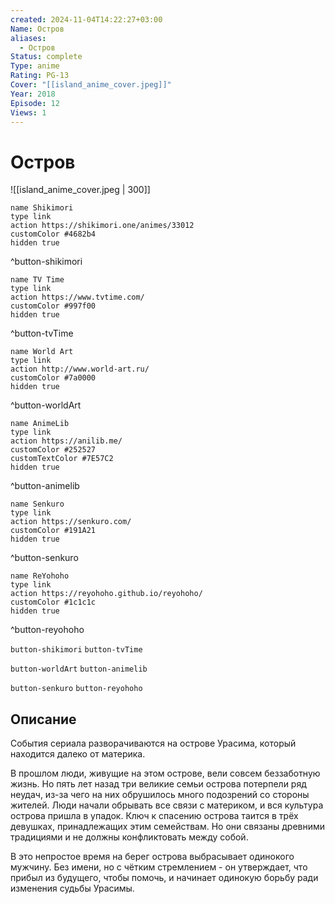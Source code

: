 ```yaml
---
created: 2024-11-04T14:22:27+03:00
Name: Остров
aliases:
  - Остров
Status: complete
Type: anime
Rating: PG-13
Cover: "[[island_anime_cover.jpeg]]"
Year: 2018
Episode: 12
Views: 1
---
```


# Остров

![[island_anime_cover.jpeg | 300]]

```button
name Shikimori
type link
action https://shikimori.one/animes/33012
customColor #4682b4
hidden true
```
^button-shikimori

```button
name TV Time
type link
action https://www.tvtime.com/
customColor #997f00
hidden true
```
^button-tvTime

```button
name World Art
type link
action http://www.world-art.ru/
customColor #7a0000
hidden true
```
^button-worldArt

```button
name AnimeLib
type link
action https://anilib.me/
customColor #252527
customTextColor #7E57C2
hidden true
```
^button-animelib

```button
name Senkuro
type link
action https://senkuro.com/
customColor #191A21
hidden true
```
^button-senkuro

```button
name ReYohoho
type link
action https://reyohoho.github.io/reyohoho/
customColor #1c1c1c
hidden true
```
^button-reyohoho

`button-shikimori` `button-tvTime`

`button-worldArt` `button-animelib`

`button-senkuro` `button-reyohoho`

## Описание

События сериала разворачиваются на острове Урасима, который находится далеко от материка.

В прошлом люди, живущие на этом острове, вели совсем беззаботную жизнь. Но пять лет назад три великие семьи острова потерпели ряд неудач, из-за чего на них обрушилось много подозрений со стороны жителей. Люди начали обрывать все связи с материком, и вся культура острова пришла в упадок. Ключ к спасению острова таится в трёх девушках, принадлежащих этим семействам. Но они связаны древними традициями и не должны конфликтовать между собой.

В это непростое время на берег острова выбрасывает одинокого мужчину. Без имени, но с чётким стремлением - он утверждает, что прибыл из будущего, чтобы помочь, и начинает одинокую борьбу ради изменения судьбы Урасимы.
